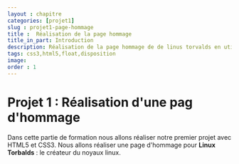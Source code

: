 ```yaml
---
layout : chapitre
categories: [projet1]
slug : projet1-page-hommage
title :  Réalisation de la page hommage
title_in_part: Introduction
description: Réalisation de la page hommage de de linus torvalds en utilisant, HTML sémantique, Disposition avec CSS Float
tags: css3,html5,float,disposition
image: 
order : 1
---
```


# Projet 1 : Réalisation d'une pag d'hommage 

Dans cette partie de formation nous allons réaliser notre premier projet avec HTML5 et CSS3.
Nous allons réaliser une page d'hommage pour **Linux Torbalds** : le créateur du noyaux linux.


